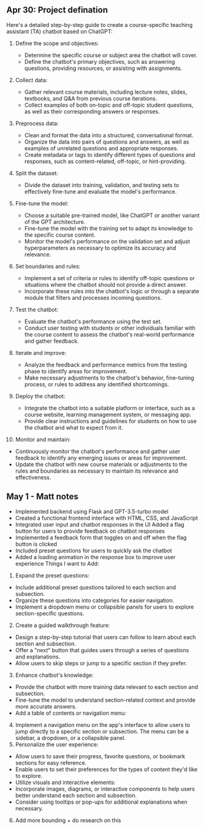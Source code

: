 ## Apr 30: Project defination

Here's a detailed step-by-step guide to create a course-specific teaching assistant (TA) chatbot based on ChatGPT:

1. Define the scope and objectives:

   - Determine the specific course or subject area the chatbot will cover.
   - Define the chatbot's primary objectives, such as answering questions, providing resources, or assisting with assignments.

2. Collect data:

   - Gather relevant course materials, including lecture notes, slides, textbooks, and Q&A from previous course iterations.
   - Collect examples of both on-topic and off-topic student questions, as well as their corresponding answers or responses.

3. Preprocess data:

   - Clean and format the data into a structured, conversational format.
   - Organize the data into pairs of questions and answers, as well as examples of unrelated questions and appropriate responses.
   - Create metadata or tags to identify different types of questions and responses, such as content-related, off-topic, or hint-providing.

4. Split the dataset:

   - Divide the dataset into training, validation, and testing sets to effectively fine-tune and evaluate the model's performance.

5. Fine-tune the model:

   - Choose a suitable pre-trained model, like ChatGPT or another variant of the GPT architecture.
   - Fine-tune the model with the training set to adapt its knowledge to the specific course content.
   - Monitor the model's performance on the validation set and adjust hyperparameters as necessary to optimize its accuracy and relevance.

6. Set boundaries and rules:

   - Implement a set of criteria or rules to identify off-topic questions or situations where the chatbot should not provide a direct answer.
   - Incorporate these rules into the chatbot's logic or through a separate module that filters and processes incoming questions.

7. Test the chatbot:

   - Evaluate the chatbot's performance using the test set.
   - Conduct user testing with students or other individuals familiar with the course content to assess the chatbot's real-world performance and gather feedback.

8. Iterate and improve:

   - Analyze the feedback and performance metrics from the testing phase to identify areas for improvement.
   - Make necessary adjustments to the chatbot's behavior, fine-tuning process, or rules to address any identified shortcomings.

9. Deploy the chatbot:

   - Integrate the chatbot into a suitable platform or interface, such as a course website, learning management system, or messaging app.
   - Provide clear instructions and guidelines for students on how to use the chatbot and what to expect from it.

10. Monitor and maintain:

- Continuously monitor the chatbot's performance and gather user feedback to identify any emerging issues or areas for improvement.
- Update the chatbot with new course materials or adjustments to the rules and boundaries as necessary to maintain its relevance and effectiveness.
## May 1 - Matt notes
- Implemented backend using Flask and GPT-3.5-turbo model
- Created a functional frontend interface with HTML, CSS, and JavaScript
- Integrated user input and chatbot responses in the UI
Added a flag button for users to provide feedback on chatbot responses
- Implemented a feedback form that toggles on and off when the flag button is clicked
- Included preset questions for users to quickly ask the chatbot
- Added a loading animation in the response box to improve user experience
Things I want to Add:
1. Expand the preset questions:
- Include additional preset questions tailored to each section and subsection.
- Organize these questions into categories for easier navigation.
- Implement a dropdown menu or collapsible panels for users to explore section-specific questions.
2. Create a guided walkthrough feature:
- Design a step-by-step tutorial that users can follow to learn about each section and subsection.
- Offer a "next" button that guides users through a series of questions and explanations.
- Allow users to skip steps or jump to a specific section if they prefer.
3. Enhance chatbot's knowledge:
- Provide the chatbot with more training data relevant to each section and subsection.
- Fine-tune the model to understand section-related context and provide more accurate answers.
- Add a table of contents or navigation menu:
4. Implement a navigation menu on the app's interface to allow users to jump directly to a specific section or subsection.
The menu can be a sidebar, a dropdown, or a collapsible panel.
5. Personalize the user experience:
- Allow users to save their progress, favorite questions, or bookmark sections for easy reference.
- Enable users to set their preferences for the types of content they'd like to explore.
- Utilize visuals and interactive elements:
- Incorporate images, diagrams, or interactive components to help users better understand each section and subsection.
- Consider using tooltips or pop-ups for additional explanations when necessary.
6. Add more bounding + do research on this
